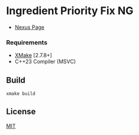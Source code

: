 # Ingredient Priority Fix NG

* [Nexus Page](https://www.nexusmods.com/skyrimspecialedition/mods/92558)

### Requirements

* [XMake](https://xmake.io/) [2.7.8+]
* C++23 Compiler (MSVC)

## Build
```
xmake build
```
## License
[MIT](LICENSE)
